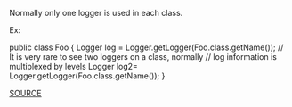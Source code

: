 Normally only one logger is used in each class.

Ex:

public class Foo {
    Logger log = Logger.getLogger(Foo.class.getName());
    // It is very rare to see two loggers on a class, normally
    // log information is multiplexed by levels
    Logger log2= Logger.getLogger(Foo.class.getName());
}

[SOURCE](https://pmd.github.io/pmd-5.3.3/pmd-java/rules/java/logging-java.html#MoreThanOneLogger)
